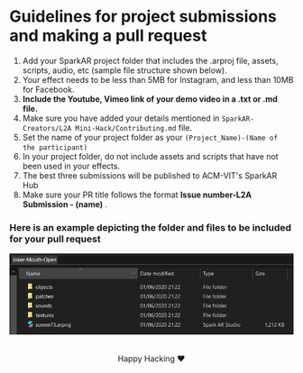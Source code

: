 # Guidelines for project submissions and making a pull request
1. Add your SparkAR project folder that includes the .arproj file, assets, scripts, audio, etc (sample file structure shown below).
2. Your effect needs to be less than 5MB for Instagram, and less than 10MB for Facebook.
3. **Include the Youtube, Vimeo link of your demo video in a .txt or .md file.**
4. Make sure you have added your details mentioned in `SparkAR-Creators/L2A Mini-Hack/Contributing.md` file.
4. Set the name of your project folder as your `(Project_Name)-(Name of the participant)`
5. In your project folder, do not include assets and scripts that have not been used in your effects.
6. The best three submissions will be published to ACM-VIT's SparkAR Hub
7. Make sure your PR title follows the format **Issue number-L2A Submission - (name)** . 


### Here is an example depicting the folder and files to be included for your pull request

![sample](https://github.com/ACM-VIT/SparkAR-Creators/blob/master/L2A%20Mini-Hack/readme-assets/sample.PNG)
<br><br>
<p align="center"> Happy Hacking ❤️ </p>
  
